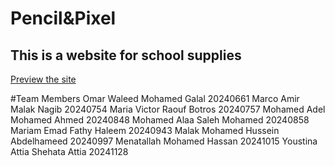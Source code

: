 # Pencil&Pixel 
## This is a website for school supplies 

[Preview the site](https://marcoamir404.github.io/Pencil-Pixel-IT-project-/)

#Team Members
Omar Waleed Mohamed Galal	20240661
Marco Amir Malak Nagib	20240754
Maria Victor Raouf Botros	20240757
Mohamed Adel Mohamed Ahmed	20240848
Mohamed Alaa Saleh Mohamed	20240858
Mariam Emad Fathy Haleem	20240943
Malak Mohamed Hussein Abdelhameed	20240997
Menatallah Mohamed Hassan	20241015
Youstina Attia Shehata Attia	20241128
